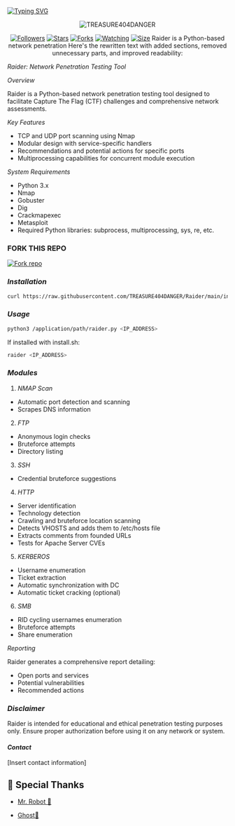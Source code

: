   <a>
  <a href="https://git.io/typing-svg"><img src="https://readme-typing-svg.demolab.com?font=EB+Garamond&weight=800&size=28&duration=4000&pause=1000&random=false&width=435&lines=+•★⃝ Raider★⃝•; Python-based+Penetration+Tool;BY+TREASUR404DANGER;RELEASED+DATE+18%2F10%2F2024." alt="Typing SVG" /></a>
 </p>
<p align="center">
<p align="center"><img src="https://profile-counter.glitch.me/{TREASURE404DANGER}/count.svg" alt="TREASURE404DANGER" :: Visitor's Count" /></p>
<p align="center">
<a href="https://github.com/TREASURE404DANGER/followers"><img title="Followers" src="https://img.shields.io/github/followers/TREASURE404DANGER?color=red&style=flat-square"></a>
<a href="https://github.com/TREASURE404DANGER/Raider/stargazers/"><img title="Stars" src="https://img.shields.io/github/stars/TREASURE404DANGER/Raider?color=blue&style=flat-square"></a>
<a href="https://github.com/TREASURE404DANGER/Raider/network/members"><img title="Forks" src="https://img.shields.io/github/forks/TREASURE404DANGER/Raider?color=red&style=flat-square"></a>
<a href="https://github.com/TREASURE404DANGER/Raider/watchers"><img title="Watching" src="https://img.shields.io/github/watchers/TREASURE404DANGER/Raider?label=Watchers&color=blue&style=flat-square"></a>
<a href="https://github.com/TREASURE404DANGER/Raider/"><img title="Size" src="https://img.shields.io/github/repo-size/TREASURE404DANGER/Raider?style=flat-square&color=green"></a>
 Raider is a Python-based network penetration Here's the rewritten text with added sections, removed unnecessary parts, and improved readability:

*Raider: Network Penetration Testing Tool*

*Overview*

Raider is a Python-based network penetration testing tool designed to facilitate Capture The Flag (CTF) challenges and comprehensive network assessments.

*Key Features*

- TCP and UDP port scanning using Nmap
- Modular design with service-specific handlers
- Recommendations and potential actions for specific ports
- Multiprocessing capabilities for concurrent module execution

*System Requirements*

- Python 3.x
- Nmap
- Gobuster
- Dig
- Crackmapexec
- Metasploit
- Required Python libraries: subprocess, multiprocessing, sys, re, etc.

### FORK THIS REPO

<a href='https://github.com/TREASURE404DANGER/Raider/fork' target="_blank"><img alt='Fork repo' src='https://img.shields.io/badge/Fork This Repo-black?style=for-the-badge&logo=git&logoColor=white'/></a>

### *Installation*


```bash
curl https://raw.githubusercontent.com/TREASURE404DANGER/Raider/main/install.sh|bash
```

### *Usage*


```bash
python3 /application/path/raider.py <IP_ADDRESS>
```

If installed with install.sh:


```bash
raider <IP_ADDRESS>
````

### *Modules*

1. *NMAP Scan*

- Automatic port detection and scanning
- Scrapes DNS information

2. *FTP*

- Anonymous login checks
- Bruteforce attempts
- Directory listing

3. *SSH*

- Credential bruteforce suggestions

4. *HTTP*

- Server identification
- Technology detection
- Crawling and bruteforce location scanning
- Detects VHOSTS and adds them to /etc/hosts file
- Extracts comments from founded URLs
- Tests for Apache Server CVEs

5. *KERBEROS*

- Username enumeration
- Ticket extraction
- Automatic synchronization with DC
- Automatic ticket cracking (optional)

6. *SMB*

- RID cycling usernames enumeration
- Bruteforce attempts
- Share enumeration

*Reporting*

Raider generates a comprehensive report detailing:

- Open ports and services
- Potential vulnerabilities
- Recommended actions

### *Disclaimer*

Raider is intended for educational and ethical penetration testing purposes only. Ensure proper authorization before using it on any network or system.


#### *Contact*

[Insert contact information]

## 🙇 Special Thanks

- [Mr. Robot 🤖](https://github.com/Sphinxx404)
 
- [Ghost👻](https://github.com/ghostx313)
